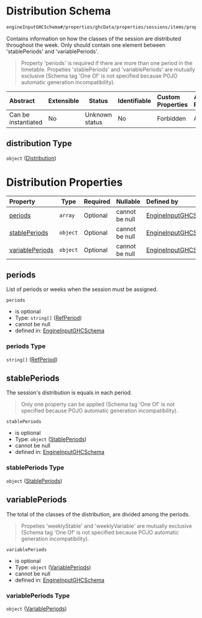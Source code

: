 # Distribution Schema

```txt
engineInputGHCSchema#/properties/ghcData/properties/sessions/items/properties/distribution
```

Contains information on how the classes of the session are distributed throughout the week. Only should contain one element between 'stablePeriods' and 'variablePeriods'.


> Property 'periods' is required if there are more than one period in the timetable. Propeties 'stablePeriods' and 'variablePeriods' are mutually exclusive (Schema tag 'One Of' is not specified because POJO automatic generation incompatibility).
>

| Abstract            | Extensible | Status         | Identifiable | Custom Properties | Additional Properties | Access Restrictions | Defined In                                                         |
| :------------------ | ---------- | -------------- | ------------ | :---------------- | --------------------- | ------------------- | ------------------------------------------------------------------ |
| Can be instantiated | No         | Unknown status | No           | Forbidden         | Allowed               | none                | [ghc.schema.json\*](../out/ghc.schema.json "open original schema") |

## distribution Type

`object` ([Distribution](ghc-properties-ghcdata-properties-sessions-session-properties-distribution.md))

# Distribution Properties

| Property                            | Type     | Required | Nullable       | Defined by                                                                                                                                                                                                                                               |
| :---------------------------------- | -------- | -------- | -------------- | :------------------------------------------------------------------------------------------------------------------------------------------------------------------------------------------------------------------------------------------------------- |
| [periods](#periods)                 | `array`  | Optional | cannot be null | [EngineInputGHCSchema](ghc-properties-ghcdata-properties-sessions-session-properties-distribution-properties-refperiods.md "engineInputGHCSchema#/properties/ghcData/properties/sessions/items/properties/distribution/properties/periods")              |
| [stablePeriods](#stableperiods)     | `object` | Optional | cannot be null | [EngineInputGHCSchema](ghc-properties-ghcdata-properties-sessions-session-properties-distribution-properties-stableperiods.md "engineInputGHCSchema#/properties/ghcData/properties/sessions/items/properties/distribution/properties/stablePeriods")     |
| [variablePeriods](#variableperiods) | `object` | Optional | cannot be null | [EngineInputGHCSchema](ghc-properties-ghcdata-properties-sessions-session-properties-distribution-properties-variableperiods.md "engineInputGHCSchema#/properties/ghcData/properties/sessions/items/properties/distribution/properties/variablePeriods") |

## periods

List of periods or weeks when the session must be assigned.


`periods`

-   is optional
-   Type: `string[]` ([RefPeriod](ghc-properties-ghcdata-properties-sessions-session-properties-distribution-properties-refperiods-refperiod.md))
-   cannot be null
-   defined in: [EngineInputGHCSchema](ghc-properties-ghcdata-properties-sessions-session-properties-distribution-properties-refperiods.md "engineInputGHCSchema#/properties/ghcData/properties/sessions/items/properties/distribution/properties/periods")

### periods Type

`string[]` ([RefPeriod](ghc-properties-ghcdata-properties-sessions-session-properties-distribution-properties-refperiods-refperiod.md))

## stablePeriods

The session's distribution is equals in each period.


> Only one property can be applied (Schema tag 'One Of' is not specified because POJO automatic generation incompatibility).
>

`stablePeriods`

-   is optional
-   Type: `object` ([StablePeriods](ghc-properties-ghcdata-properties-sessions-session-properties-distribution-properties-stableperiods.md))
-   cannot be null
-   defined in: [EngineInputGHCSchema](ghc-properties-ghcdata-properties-sessions-session-properties-distribution-properties-stableperiods.md "engineInputGHCSchema#/properties/ghcData/properties/sessions/items/properties/distribution/properties/stablePeriods")

### stablePeriods Type

`object` ([StablePeriods](ghc-properties-ghcdata-properties-sessions-session-properties-distribution-properties-stableperiods.md))

## variablePeriods

The total of the classes of the distribution, are divided among the periods.


> Propeties 'weeklyStable' and 'weeklyVariable' are mutually exclusive (Schema tag 'One Of' is not specified because POJO automatic generation incompatibility).
>

`variablePeriods`

-   is optional
-   Type: `object` ([VariablePeriods](ghc-properties-ghcdata-properties-sessions-session-properties-distribution-properties-variableperiods.md))
-   cannot be null
-   defined in: [EngineInputGHCSchema](ghc-properties-ghcdata-properties-sessions-session-properties-distribution-properties-variableperiods.md "engineInputGHCSchema#/properties/ghcData/properties/sessions/items/properties/distribution/properties/variablePeriods")

### variablePeriods Type

`object` ([VariablePeriods](ghc-properties-ghcdata-properties-sessions-session-properties-distribution-properties-variableperiods.md))

